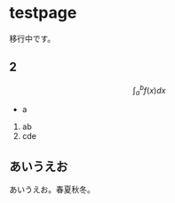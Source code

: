 <script type="text/x-mathjax-config">MathJax.Hub.Config({tex2jax:{inlineMath:[['\$','\$'],['\\(','\\)']],processEscapes:true},CommonHTML: {matchFontHeight:false}});</script>
<script type="text/javascript" async src="https://cdnjs.cloudflare.com/ajax/libs/mathjax/2.7.1/MathJax.js?config=TeX-MML-AM_CHTML"></script>


# testpage

移行中です。

## 2

$$
\int_{a}^{b} f(x) dx
$$

- a

1. ab
2. cde

## あいうえお

あいうえお。春夏秋冬。